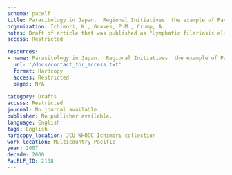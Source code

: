 ```yaml
---
schema: pacelf
title: Parasitology in Japan.  Regional Initiatives  the example of PacELF
organization: Ichimori, K., Graves, P.M., Crump, A.
notes: Draft of article that was published as "Lymphatic filariasis eliimination in the Pacific  PacELF replicating Japanese success" 
access: Restricted

resources:
- name: Parasitology in Japan.  Regional Initiatives  the example of PacELF
  url: '/docs/contact_for_access.txt'
  format: Hardcopy
  access: Restricted
  pages: N/A
 
category: Drafts
access: Restricted
journal: No journal available.
publisher: No publisher available. 
language: English 
tags: English 
hardcopy_location: JCU WHOCC Ichimori collection
work_location: Multicountry Pacific
year: 2007
decade: 2000
PacELF_ID: 2138
---
```


